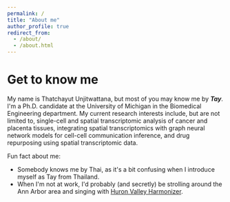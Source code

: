 ```yaml
---
permalink: /
title: "About me"
author_profile: true
redirect_from: 
  - /about/
  - /about.html
---
```


Get to know me
======
My name is Thatchayut Unjitwattana, but most of you may know me by ***Tay***. I'm a Ph.D. candidate at the University of Michigan in the Biomedical Engineering department. My current research interests include, but are not limited to, single-cell and spatial transcriptomic analysis of cancer and placenta tissues, integrating spatial transcriptomics with graph neural network models for cell-cell communication inference, and drug repurposing using spatial transcriptomic data. 

Fun fact about me: 
* Somebody knows me by Thai, as it's a bit confusing when I introduce myself as Tay from Thailand.
* When I'm not at work, I'd probably (and secretly) be strolling around the Ann Arbor area and singing with [Huron Valley Harmonizer](https://sites.google.com/view/hvharmonizers). 
